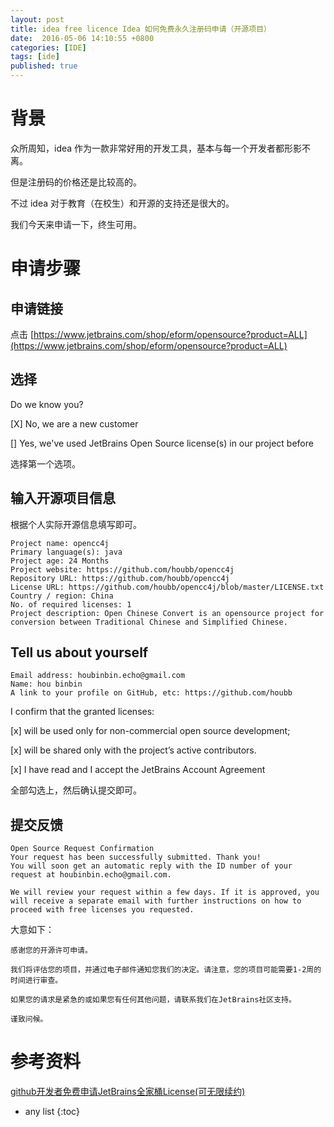 ```yaml
---
layout: post
title: idea free licence Idea 如何免费永久注册码申请（开源项目）
date:  2016-05-06 14:10:55 +0800
categories: [IDE]
tags: [ide]
published: true
---
```


# 背景

众所周知，idea 作为一款非常好用的开发工具，基本与每一个开发者都形影不离。

但是注册码的价格还是比较高的。

不过 idea 对于教育（在校生）和开源的支持还是很大的。

我们今天来申请一下，终生可用。

# 申请步骤

## 申请链接

点击 [https://www.jetbrains.com/shop/eform/opensource?product=ALL](https://www.jetbrains.com/shop/eform/opensource?product=ALL)

## 选择

Do we know you?

[X] No, we are a new customer

[] Yes, we've used JetBrains Open Source license(s) in our project before

选择第一个选项。

## 输入开源项目信息

根据个人实际开源信息填写即可。

```
Project name: opencc4j
Primary language(s): java
Project age: 24 Months  
Project website: https://github.com/houbb/opencc4j
Repository URL: https://github.com/houbb/opencc4j
License URL: https://github.com/houbb/opencc4j/blob/master/LICENSE.txt
Country / region: China
No. of required licenses: 1
Project description: Open Chinese Convert is an opensource project for conversion between Traditional Chinese and Simplified Chinese.
```

## Tell us about yourself

```
Email address: houbinbin.echo@gmail.com
Name: hou binbin
A link to your profile on GitHub, etc: https://github.com/houbb
```

I confirm that the granted licenses:

[x] will be used only for non-commercial open source development;

[x] will be shared only with the project’s active contributors.

[x] I have read and I accept the JetBrains Account Agreement

全部勾选上，然后确认提交即可。

## 提交反馈

```
Open Source Request Confirmation
Your request has been successfully submitted. Thank you!
You will soon get an automatic reply with the ID number of your request at houbinbin.echo@gmail.com.

We will review your request within a few days. If it is approved, you will receive a separate email with further instructions on how to proceed with free licenses you requested.
```

大意如下：

```
感谢您的开源许可申请。 

我们将评估您的项目，并通过电子邮件通知您我们的决定。请注意，您的项目可能需要1-2周的时间进行审查。 

如果您的请求是紧急的或如果您有任何其他问题，请联系我们在JetBrains社区支持。 

谨致问候。
```

# 参考资料

[github开发者免费申请JetBrains全家桶License(可无限续约)](https://www.jianshu.com/p/855a3e055bbb)

* any list
{:toc}
